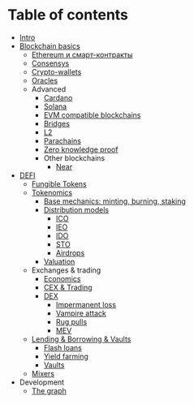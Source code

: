 # Table of contents

* [Intro](README.md)
* [Blockchain basics](blokchein-i-bitcoin.md)
  - [Ethereum и смарт-контракты](ethereum.md)
  - [Consensys](consensys.md)
  - [Crypto-wallets](wallets.md)
  - [Oracles](oracles.md)
  - Advanced
    * [Cardano](cardano.md)
    * [Solana](solana.md)
    * [EVM compatible blockchains](evm.md)
    * [Bridges](bridges.md)
    * [L2](l2.md)
    * [Parachains](parachains.md)
    * [Zero knowledge proof](zero.md)
    * Other blockchains
      - [Near](near.md)
* [DEFI](defi.md)
  - [Fungible Tokens](tokens.md)
  - [Tokenomics](tokenomics.md)
    * [Base mechanics: minting, burning, staking](token_mechanics.md)
    * [Distribution models](distribution.md)
      - [ICO](ico.md)
      - [IEO](ieo.md)
      - [IDO](ido.md)
      - [STO](sto.md)
      - [Airdrops](airdrops.md)
    * [Valuation](valuation.md)
  - Exchanges & trading
    * [Economics](economics.md)
    * [CEX & Trading](trading.md)
    * [DEX](dex.md)
      - [Impermanent loss](impermanent-loss.md)
      - [Vampire attack](vampire.md)
      - [Rug pulls](rug-pulls.md)
      - [MEV](mev.md)
  - [Lending & Borrowing & Vaults](lending.md)
    * [Flash loans](flash.md)
    * [Yield farming](yield.md)
    * [Vaults](vaults.md)
  - [Mixers](mixers.md)
* Development
  - [The graph](graph.md)
